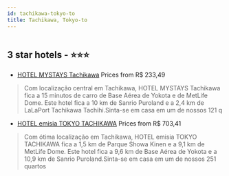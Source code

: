 ```yaml
---
id: tachikawa-tokyo-to
title: Tachikawa, Tokyo-to
---
```


<center><img src="https://i.travelapi.com/hotels/14000000/13220000/13212400/13212325/2bf0523b_z.jpg" alt="" /></center>


##  3 star hotels - ⭐️⭐️⭐️

-    [HOTEL MYSTAYS Tachikawa](https://www.hurb.com/br/aud/https://www.hurb.com/br/hotels/tachikawa/hotel-mystays-tachikawa-HT-WZ9D?cmp=18055) Prices from R$ 233,49
   > Com localização central em Tachikawa, HOTEL MYSTAYS Tachikawa fica a 15 minutos de carro de Base Aérea de Yokota e de MetLife Dome.  Este hotel fica a 10 km de Sanrio Puroland e a 2,4 km de LaLaPort Tachikawa Tachihi.Sinta-se em casa em um de nossos 121 q
-    [HOTEL emisia TOKYO TACHIKAWA](https://www.hurb.com/br/aud/https://www.hurb.com/br/hotels/tachikawa/hotel-emisia-tokyo-tachikawa-HT-AFR5?cmp=18055) Prices from R$ 703,41
   > Com ótima localização em Tachikawa, HOTEL emisia TOKYO TACHIKAWA fica a 1,5 km de Parque Showa Kinen e a 9,1 km de MetLife Dome.  Este hotel fica a 9,6 km de Base Aérea de Yokota e a 10,9 km de Sanrio Puroland.Sinta-se em casa em um de nossos 251 quartos 
